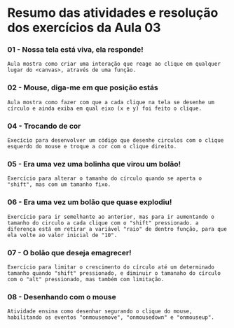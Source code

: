 # Resumo das atividades e resolução dos exercícios da Aula 03 #

### 01 - Nossa tela está viva, ela responde! ###
    Aula mostra como criar uma interação que reage ao clique em qualquer lugar do <canvas>, através de uma função.


### 02 - Mouse, diga-me em que posição estás ###    
    Aula mostra como fazer com que a cada clique na tela se desenhe um círculo e ainda exiba em qual eixo (x e y) foi feito o clique.


### 04 - Trocando de cor ###
    Execício para desenvolver um código que desenhe circulos com o clique esquerdo do mouse e troque a cor com o clique direito.


### 05 - Era uma vez uma bolinha que virou um bolão! ###
    Exercício para alterar o tamanho do círculo quando se aperta o "shift", mas com um tamanho fixo.


### 06 - Era uma vez um bolão que quase explodiu! ###
    Exercício para ir semelhante ao anterior, mas para ir aumentando o tamanho do circulo a cada clique com o "shift" pressionado. a diferença está em retirar a variável "raio" de dentro função, para que ela volte ao valor inicial de "10".


### 07 - O bolão que deseja emagrecer! ###
    Exercício para limitar o crescimento do círculo até um determinado tamanho quando "shift" pressionado, e diminuir o tamanaho do círculo com o "alt" pressionado, mas também com limitação.


### 08 - Desenhando com o mouse ###
    Atividade ensina como desenhar segurando o clique do mouse, habilitando os eventos "onmousemove", "onmousedown" e "onmouseup".
